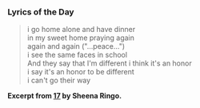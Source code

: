 ### Lyrics of the Day

> i go home alone and have dinner  
> in my sweet home praying again  
> again and again ("&hellip;peace&hellip;")  
> i see the same faces in school  
> And they say that I'm different i think it's an honor  
> i say it's an honor to be different  
> i can't go their way

**Excerpt from [17](https://music.163.com/#/song?id=642723) by Sheena Ringo.**